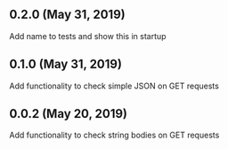 ## 0.2.0 (May 31, 2019)
Add name to tests and show this in startup

## 0.1.0 (May 31, 2019)
Add functionality to check simple JSON on GET requests

## 0.0.2 (May 20, 2019)
Add functionality to check string bodies on GET requests